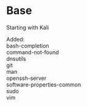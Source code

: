 # Base

Starting with Kali

Added:  
bash-completion  
command-not-found  
dnsutils  
git  
man  
openssh-server  
software-properties-common  
sudo  
vim  


